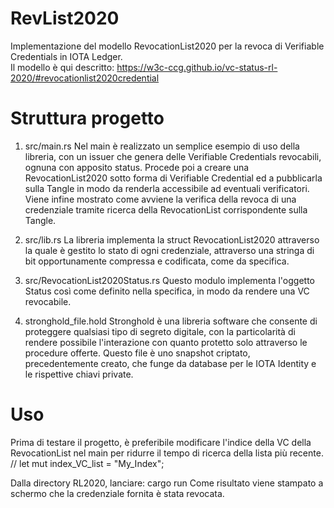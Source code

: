 # RevList2020
Implementazione del modello RevocationList2020 per la revoca di Verifiable Credentials in IOTA Ledger.<br>
Il modello è qui descritto: https://w3c-ccg.github.io/vc-status-rl-2020/#revocationlist2020credential

# Struttura progetto
1) src/main.rs                                                                                                                                                     Nel main è realizzato un semplice esempio di uso della libreria, con un issuer che genera delle Verifiable Credentials revocabili, ognuna con apposito status.
Procede poi a creare una RevocationList2020 sotto forma di Verifiable Credential ed a pubblicarla sulla Tangle in modo da renderla accessibile ad eventuali verificatori. Viene infine mostrato come avviene la verifica della revoca di una credenziale tramite ricerca della RevocationList corrispondente sulla Tangle.

2) src/lib.rs                                                                                                                                                       La libreria implementa la struct RevocationList2020 attraverso la quale è gestito lo stato di ogni credenziale, attraverso una stringa di bit opportunamente compressa e codificata, come da specifica.

3) src/RevocationList2020Status.rs                                                                                                                               Questo modulo implementa l'oggetto Status così come definito nella specifica, in modo da rendere una VC revocabile.

4) stronghold_file.hold
Stronghold è una libreria software che consente di proteggere qualsiasi tipo di segreto digitale, con la particolarità di rendere possibile l'interazione con
quanto protetto solo attraverso le procedure offerte.
Questo file è uno snapshot criptato, precedentemente creato, che funge da database per le IOTA Identity e le rispettive chiavi private.

# Uso
Prima di testare il progetto, è preferibile modificare l'indice della VC della RevocationList nel main per ridurre il tempo di ricerca della lista più recente.
// let mut index_VC_list = "My_Index";

Dalla directory RL2020, lanciare:   cargo run
Come risultato viene stampato a schermo che la credenziale fornita è stata revocata.


